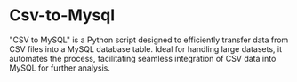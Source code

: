 # Csv-to-Mysql
"CSV to MySQL" is a Python script designed to efficiently transfer data from CSV files into a MySQL database table. Ideal for handling large datasets, it automates the process, facilitating seamless integration of CSV data into MySQL for further analysis.
